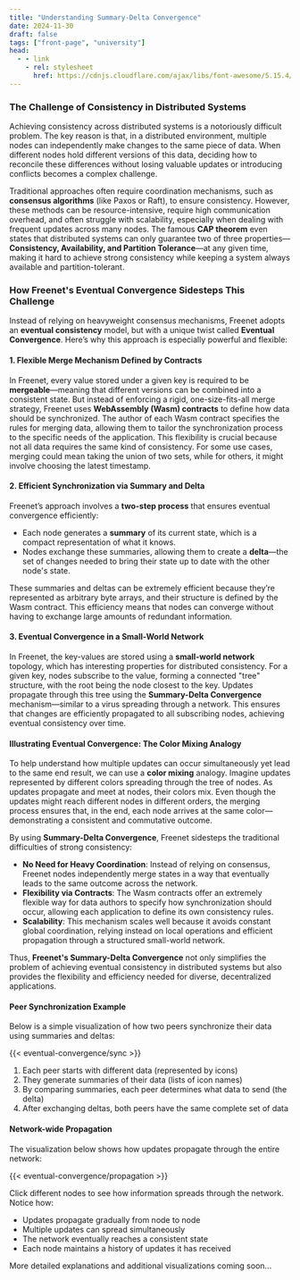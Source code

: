 ```yaml
---
title: "Understanding Summary-Delta Convergence"
date: 2024-11-30
draft: false
tags: ["front-page", "university"]
head:
  - - link
    - rel: stylesheet
      href: https://cdnjs.cloudflare.com/ajax/libs/font-awesome/5.15.4/css/all.min.css
---
```


### The Challenge of Consistency in Distributed Systems

Achieving consistency across distributed systems is a notoriously difficult problem. The key reason
is that, in a distributed environment, multiple nodes can independently make changes to the same
piece of data. When different nodes hold different versions of this data, deciding how to reconcile
these differences without losing valuable updates or introducing conflicts becomes a complex
challenge.

Traditional approaches often require coordination mechanisms, such as **consensus algorithms** (like
Paxos or Raft), to ensure consistency. However, these methods can be resource-intensive, require
high communication overhead, and often struggle with scalability, especially when dealing with
frequent updates across many nodes. The famous **CAP theorem** even states that distributed systems
can only guarantee two of three properties—**Consistency, Availability, and Partition Tolerance**—at
any given time, making it hard to achieve strong consistency while keeping a system always available
and partition-tolerant.

### How Freenet's Eventual Convergence Sidesteps This Challenge

Instead of relying on heavyweight consensus mechanisms, Freenet adopts an **eventual consistency**
model, but with a unique twist called **Eventual Convergence**. Here’s why this approach is
especially powerful and flexible:

#### 1. Flexible Merge Mechanism Defined by Contracts

In Freenet, every value stored under a given key is required to be **mergeable**—meaning that
different versions can be combined into a consistent state. But instead of enforcing a rigid,
one-size-fits-all merge strategy, Freenet uses **WebAssembly (Wasm) contracts** to define how data
should be synchronized. The author of each Wasm contract specifies the rules for merging data,
allowing them to tailor the synchronization process to the specific needs of the application. This
flexibility is crucial because not all data requires the same kind of consistency. For some use
cases, merging could mean taking the union of two sets, while for others, it might involve choosing
the latest timestamp.

#### 2. Efficient Synchronization via Summary and Delta

Freenet’s approach involves a **two-step process** that ensures eventual convergence efficiently:

- Each node generates a **summary** of its current state, which is a compact representation of what
  it knows.
- Nodes exchange these summaries, allowing them to create a **delta**—the set of changes needed to
  bring their state up to date with the other node's state.

These summaries and deltas can be extremely efficient because they’re represented as arbitrary byte
arrays, and their structure is defined by the Wasm contract. This efficiency means that nodes can
converge without having to exchange large amounts of redundant information.

#### 3. Eventual Convergence in a Small-World Network

In Freenet, the key-values are stored using a **small-world network** topology, which has
interesting properties for distributed consistency. For a given key, nodes subscribe to the value,
forming a connected "tree" structure, with the root being the node closest to the key. Updates
propagate through this tree using the **Summary-Delta Convergence** mechanism—similar to a virus
spreading through a network. This ensures that changes are efficiently propagated to all subscribing
nodes, achieving eventual consistency over time.

#### Illustrating Eventual Convergence: The Color Mixing Analogy

To help understand how multiple updates can occur simultaneously yet lead to the same end result, we
can use a **color mixing** analogy. Imagine updates represented by different colors spreading
through the tree of nodes. As updates propagate and meet at nodes, their colors mix. Even though the
updates might reach different nodes in different orders, the merging process ensures that, in the
end, each node arrives at the same color—demonstrating a consistent and commutative outcome.

By using **Summary-Delta Convergence**, Freenet sidesteps the traditional difficulties of strong
consistency:

- **No Need for Heavy Coordination**: Instead of relying on consensus, Freenet nodes independently
  merge states in a way that eventually leads to the same outcome across the network.
- **Flexibility via Contracts**: The Wasm contracts offer an extremely flexible way for data authors
  to specify how synchronization should occur, allowing each application to define its own
  consistency rules.
- **Scalability**: This mechanism scales well because it avoids constant global coordination,
  relying instead on local operations and efficient propagation through a structured small-world
  network.

Thus, **Freenet's Summary-Delta Convergence** not only simplifies the problem of achieving eventual consistency in
distributed systems but also provides the flexibility and efficiency needed for diverse,
decentralized applications.

#### Peer Synchronization Example

Below is a simple visualization of how two peers synchronize their data using summaries and deltas:

{{< eventual-convergence/sync >}}

1. Each peer starts with different data (represented by icons)
2. They generate summaries of their data (lists of icon names)
3. By comparing summaries, each peer determines what data to send (the delta)
4. After exchanging deltas, both peers have the same complete set of data

#### Network-wide Propagation

The visualization below shows how updates propagate through the entire network:

{{< eventual-convergence/propagation >}}

Click different nodes to see how information spreads through the network. Notice how:

- Updates propagate gradually from node to node
- Multiple updates can spread simultaneously
- The network eventually reaches a consistent state
- Each node maintains a history of updates it has received

More detailed explanations and additional visualizations coming soon...
